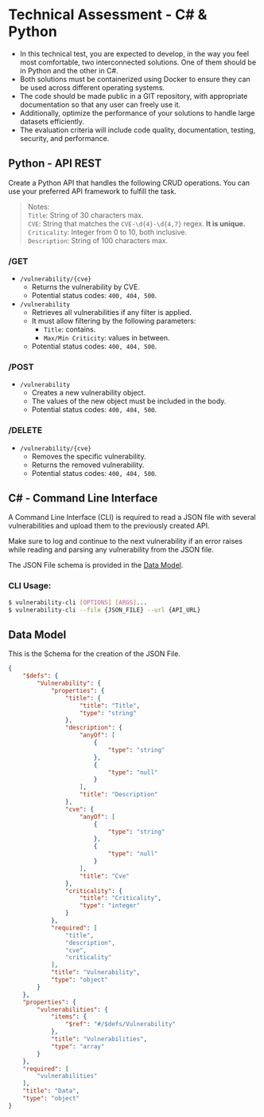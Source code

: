 # Technical Assessment - C# & Python

- In this technical test, you are expected to develop, in the way you feel most comfortable, two interconnected solutions. One of them should be in Python and the other in C#. 
- Both solutions must be containerized using Docker to ensure they can be used across different operating systems. 
- The code should be made public in a GIT repository, with appropriate documentation so that any user can freely use it.
- Additionally, optimize the performance of your solutions to handle large datasets efficiently.
- The evaluation criteria will include code quality, documentation, testing, security, and performance.

## Python - API REST

Create a Python API that handles the following CRUD operations. You can use your preferred API framework to fulfill the task.

> Notes:  
> `Title`: String of 30 characters max.  
> `CVE`: String that matches the `CVE-\d{4}-\d{4,7}` regex. **It is unique.**  
> `Criticality`: Integer from 0 to 10, both inclusive.  
> `Description`: String of 100 characters max.

### /GET
- `/vulnerability/{cve}`
    - Returns the vulnerability by CVE.
    - Potential status codes: `400, 404, 500`.
- `/vulnerability`
    - Retrieves all vulnerabilities if any filter is applied.
    - It must allow filtering by the following parameters:
        - `Title`: contains.
        - `Max/Min Criticity`: values in between.
    - Potential status codes: `400, 404, 500`.

### /POST
- `/vulnerability`
    - Creates a new vulnerability object.
    - The values of the new object must be included in the body.
    - Potential status codes: `400, 404, 500`.

### /DELETE
- `/vulnerability/{cve}`
    - Removes the specific vulnerability.
    - Returns the removed vulnerability.
    - Potential status codes: `400, 404, 500`.


## C# - Command Line Interface

A Command Line Interface (CLI) is required to read a JSON file with several vulnerabilities and upload them to the previously created API.

Make sure to log and continue to the next vulnerability if an error raises while reading and parsing any vulnerability from the JSON file.

The JSON File schema is provided in the [Data Model](#data-model).

### CLI Usage:
```bash
$ vulnerability-cli [OPTIONS] [ARGS]...
$ vulnerability-cli --file {JSON_FILE} --url {API_URL}
```

## Data Model
This is the Schema for the creation of the JSON File.
```json
{
    "$defs": {
        "Vulnerability": {
            "properties": {
                "title": {
                    "title": "Title",
                    "type": "string"
                },
                "description": {
                    "anyOf": [
                        {
                            "type": "string"
                        },
                        {
                            "type": "null"
                        }
                    ],
                    "title": "Description"
                },
                "cve": {
                    "anyOf": [
                        {
                            "type": "string"
                        },
                        {
                            "type": "null"
                        }
                    ],
                    "title": "Cve"
                },
                "criticality": {
                    "title": "Criticality",
                    "type": "integer"
                }
            },
            "required": [
                "title",
                "description",
                "cve",
                "criticality"
            ],
            "title": "Vulnerability",
            "type": "object"
        }
    },
    "properties": {
        "vulnerabilities": {
            "items": {
                "$ref": "#/$defs/Vulnerability"
            },
            "title": "Vulnerabilities",
            "type": "array"
        }
    },
    "required": [
        "vulnerabilities"
    ],
    "title": "Data",
    "type": "object"
}
```
